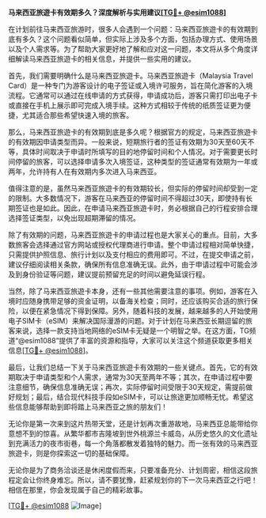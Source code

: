 **马来西亚旅遊卡有效期多久？深度解析与实用建议[[TG💪+ @esim1088](https://t.me/s/esim1088)]**

在计划前往马来西亚旅游时，很多人会遇到一个问题：马来西亚旅遊卡的有效期到底有多久？这个问题看似简单，但实际上涉及多个方面，包括办理方式、使用场景以及个人需求等。为了帮助大家更好地了解和应对这一问题，本文将从多个角度详细解读马来西亚旅遊卡的相关信息，并提供一些实用的建议。

首先，我们需要明确什么是马来西亚旅遊卡。马来西亚旅遊卡（Malaysia Travel Card）是一种专门为游客设计的电子签证或入境许可服务，旨在简化游客的入境流程。它通常可以通过在线申请的方式获得，申请成功后，游客只需打印出电子卡或直接在手机上展示即可完成入境手续。这种方式相较于传统的纸质签证更为便捷，尤其适合那些希望快速入境的旅客。

那么，马来西亚旅遊卡的有效期到底是多久呢？根据官方的规定，马来西亚旅遊卡的有效期因申请类型而异。一般来说，短期旅行者的签证有效期为30天至60天不等，具体时间取决于申请时所填写的目的地停留时间和个人情况。对于需要更长时间停留的旅客，可以选择申请多次入境签证，这种类型的签证通常有效期为一年或两年，允许持有人在有效期内多次进入马来西亚。

值得注意的是，虽然马来西亚旅遊卡的有效期较长，但实际的停留时间却受到一定的限制。大多数情况下，游客在马来西亚的停留时间不得超过30天，即使持有长期签证也是如此。因此，在申请马来西亚旅遊卡时，务必根据自己的行程安排合理选择签证类型，以免出现超期滞留的情况。

除了有效期的问题，马来西亚旅遊卡的申请过程也是大家关心的重点。目前，大多数旅客会选择通过官方网站或授权代理商进行申请。整个申请过程相对简单快捷，只需提供护照信息、旅行计划以及支付相应的费用即可。不过，在提交申请之前，建议仔细阅读相关条款，确保所有信息准确无误。此外，由于申请过程中可能会涉及到身份验证等问题，建议提前预留充足的时间以避免延误行程。

当然，除了马来西亚旅遊卡本身，还有一些其他需要注意的事项。例如，游客在入境时应随身携带足够的资金证明，以备海关检查；同时，还应该购买合适的旅行保险，以便在紧急情况下得到保障。另外，随着科技的发展，越来越多的人开始使用电子SIM卡（eSIM）来解决国际漫游的问题。对于计划在马来西亚长期逗留的旅客来说，选择一款支持当地网络的eSIM卡无疑是一个明智之举。在这方面，TG频道“@esim1088”提供了丰富的资源和指导，大家可以关注这个频道获取更多相关信息[[TG💪+ @esim1088](https://t.me/s/esim1088)]。

最后，让我们总结一下关于马来西亚旅遊卡有效期的一些关键点。首先，它的有效期取决于申请类型和个人需求，通常为30天至两年不等；其次，在申请过程中要注意细节，确保信息准确无误；再次，实际停留时间受限于30天规定，需提前做好规划；最后，结合现代科技手段如eSIM卡，可以让旅途更加顺畅无忧。希望这些信息能够帮助到即将踏上马来西亚之旅的朋友们！

无论你是第一次来到这片热带天堂，还是计划再次重游故地，马来西亚总能带给你意想不到的惊喜。从繁华都市吉隆坡到世外桃源兰卡威岛，从历史悠久的文化遗址到充满活力的夜市街巷，每一个角落都散发着独特的魅力。而一张有效的马来西亚旅遊卡，则是你探索这一切的基础保障。

无论你是为了商务洽谈还是休闲度假而来，只要准备充分、计划周密，相信这段旅程定会让你终身难忘。所以，请不要犹豫，赶紧规划你的下一次马来西亚之行吧！相信在那里，你会发现属于自己的精彩故事。

[[TG💪+ @esim1088](https://t.me/s/esim1088) ![Image](https://i.postimg.cc/4NQfJmqS/Snipaste-2025-05-13-00-14-12.png)]